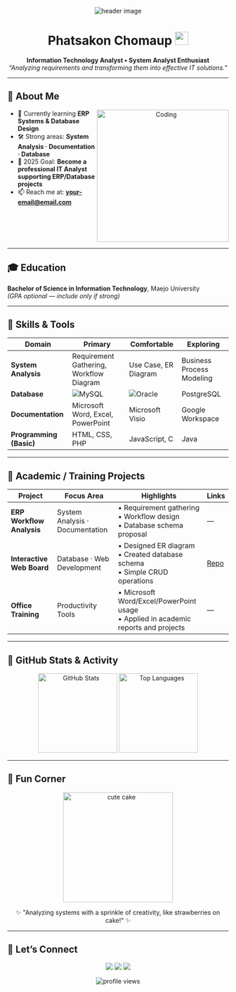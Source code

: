 <!-- Banner / Cover -->
<p align="center">
  <img src="" alt="header image" />
</p>

<h1 align="center">Phatsakon Chomaup <img height="30" src="https://em-content.zobj.net/thumbs/120/apple/354/waving-hand_1f44b.png" /></h1>

<p align="center">
  <strong>Information Technology Analyst • System Analyst Enthusiast</strong><br/>
  <em>“Analyzing requirements and transforming them into effective IT solutions.”</em>
</p>

---

## 🚀 About Me
<p align="center">
  <img align="right" alt="Coding" width="300" src="https://media.giphy.com/media/qgQUggAC3Pfv687qPC/giphy.gif" />
</p>

- 🌱 Currently learning **ERP Systems & Database Design**  
- 🛠 Strong areas: **System Analysis · Documentation · Database**  
- 🎯 2025 Goal: **Become a professional IT Analyst supporting ERP/Database projects**  
- 📫 Reach me at: **your-email@email.com**

<br clear="right"/>

---

## 🎓 Education
**Bachelor of Science in Information Technology**, Maejo University  
*(GPA optional — include only if strong)*  

---

## 🧰 Skills & Tools
<div align="center">

| **Domain**   | **Primary** | **Comfortable** | **Exploring** |
|--------------|-------------|-----------------|---------------|
| **System Analysis** | Requirement Gathering, Workflow Diagram | Use Case, ER Diagram | Business Process Modeling |
| **Database** | ![MySQL](https://img.shields.io/badge/MySQL-4479A1?logo=mysql&logoColor=white) | ![Oracle](https://img.shields.io/badge/Oracle-F80000?logo=oracle&logoColor=white) | PostgreSQL |
| **Documentation** | Microsoft Word, Excel, PowerPoint | Microsoft Visio | Google Workspace |
| **Programming (Basic)** | HTML, CSS, PHP | JavaScript, C | Java |

</div>

---

## 📌 Academic / Training Projects
<div align="center">

| **Project** | **Focus Area** | **Highlights** | **Links** |
|-------------|----------------|----------------|-----------|
| **ERP Workflow Analysis** | System Analysis · Documentation | • Requirement gathering <br/>• Workflow design <br/>• Database schema proposal | — |
| **Interactive Web Board** | Database · Web Development | • Designed ER diagram <br/>• Created database schema <br/>• Simple CRUD operations | [Repo](https://github.com/PomTeeraphon/ProjectWeb) |
| **Office Training** | Productivity Tools | • Microsoft Word/Excel/PowerPoint usage <br/>• Applied in academic reports and projects | — |

</div>

---

## 🍓 GitHub Stats & Activity
<p align="center">
  <img src="https://github-readme-stats.vercel.app/api?username=PomTeeraphon&show_icons=true&count_private=true&hide_border=true&bg_color=E6F0FA,FFFFFF&title_color=0066CC&text_color=333333&icon_color=0066CC" alt="GitHub Stats" height="180"/>
  <img src="https://github-readme-stats.vercel.app/api/top-langs/?username=PomTeeraphon&layout=compact&langs_count=8&count_private=true&hide_border=true&bg_color=E6F0FA,FFFFFF&title_color=0066CC&text_color=333333" alt="Top Languages" height="180"/>
</p>

---

## 🎂 Fun Corner
<p align="center">
  <img src="https://media.giphy.com/media/Pp9W9KMP5b2dJ3iNQk/giphy.gif" width="250" alt="cute cake"/>
</p>

<p align="center">
  ✨ "Analyzing systems with a sprinkle of creativity, like strawberries on cake!" ✨
</p>

---

## 🤝 Let’s Connect
<p align="center">
  <a href="mailto:your-email@email.com"><img src="https://img.shields.io/badge/-Gmail-D14836?style=for-the-badge&logo=gmail&logoColor=white"></a>
  <a href="https://instagram.com/pomtrp_"><img src="https://img.shields.io/badge/-Instagram-E4405F?style=for-the-badge&logo=instagram&logoColor=white"></a>
  <a href="https://facebook.com/teeraphon.sukhuaypra"><img src="https://img.shields.io/badge/-Facebook-1877F2?style=for-the-badge&logo=facebook&logoColor=white"></a>
</p>

<p align="center">
  <img src="https://komarev.com/ghpvc/?username=PomTeeraphon&style=flat-square&color=blue" alt="profile views"/>
</p>
